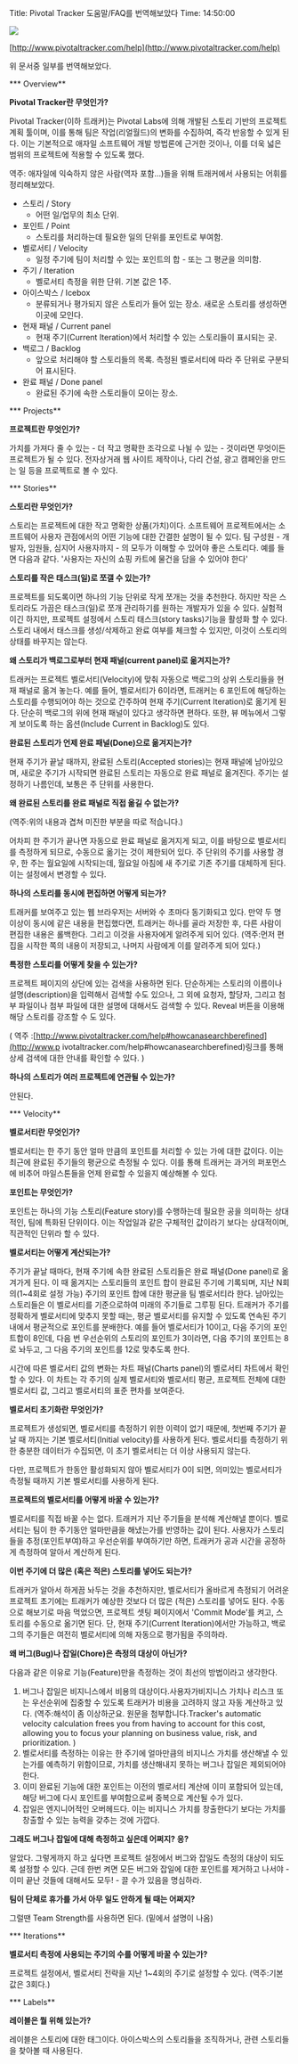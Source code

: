 Title: Pivotal Tracker 도움말/FAQ를 번역해보았다
Time: 14:50:00

[![](pivotal_ez_.png)](http://www.pivotaltracker.com/help)

[http://www.pivotaltracker.com/help](http://www.pivotaltracker.com/help)

위 문서중 일부를 번역해보았다.

  

*** Overview**

**Pivotal Tracker란 무엇인가?**

Pivotal Tracker(이하 트래커)는 Pivotal Labs에 의해 개발된 스토리 기반의 프로젝트 계획 툴이며, 이를 통해 팀은
작업(리얼월드)의 변화를 수집하여, 즉각 반응할 수 있게 된다. 이는 기본적으로 애자일 소프트웨어 개발 방법론에 근거한 것이나, 이를 더욱
넓은 범위의 프로젝트에 적용할 수 있도록 했다.

  

역주: 애자일에 익숙하지 않은 사람(역자 포함...)들을 위해 트래커에서 사용되는 어휘를 정리해보았다.

  * 스토리 / Story
    * 어떤 일/업무의 최소 단위.
  * 포인트 / Point
    * 스토리를 처리하는데 필요한 일의 단위를 포인트로 부여함.
  * 벨로서티 / Velocity
    * 일정 주기에 팀이 처리할 수 있는 포인트의 합 - 또는 그 평균을 의미함.
  * 주기 / Iteration
    * 벨로서티 측정을 위한 단위. 기본 값은 1주.
  * 아이스박스 / Icebox
    * 분류되거나 평가되지 않은 스토리가 들어 있는 장소. 새로운 스토리를 생성하면 이곳에 모인다.
  * 현재 패널 / Current panel
    * 현재 주기(Current Iteration)에서 처리할 수 있는 스토리들이 표시되는 곳.
  * 백로그 / Backlog
    * 앞으로 처리해야 할 스토리들의 목록. 측정된 벨로서티에 따라 주 단위로 구분되어 표시된다.
  * 완료 패널 / Done panel
    * 완료된 주기에 속한 스토리들이 모이는 장소.

  

  

*** Projects**

**프로젝트란 무엇인가?**

가치를 가져다 줄 수 있는 - 더 작고 명확한 조각으로 나뉠 수 있는 - 것이라면 무엇이든 프로젝트가 될 수 있다. 전자상거래 웹 사이트
제작이나, 다리 건설, 광고 캠페인을 만드는 일 등을 프로젝트로 볼 수 있다.

  

  

*** Stories**

**스토리란 무엇인가?**

스토리는 프로젝트에 대한 작고 명확한 상품(가치)이다. 소프트웨어 프로젝트에서는 소프트웨어 사용자 관점에서의 어떤 기능에 대한 간결한 설명이
될 수 있다. 팀 구성원 - 개발자, 임원들, 심지어 사용자까지 - 의 모두가 이해할 수 있어야 좋은 스토리다. 예를 들면 다음과 같다.
'사용자는 자신의 쇼핑 카트에 물건을 담을 수 있어야 한다'

  

**스토리를 작은 태스크(일)로 쪼갤 수 있는가?**

프로젝트를 되도록이면 하나의 기능 단위로 작게 쪼개는 것을 추천한다. 하지만 작은 스토리라도 가끔은 태스크(일)로 쪼개 관리하기를 원하는
개발자가 있을 수 있다. 실험적이긴 하지만, 프로젝트 설정에서 스토리 태스크(story tasks)기능을 활성화 할 수 있다. 스토리 내에서
태스크를 생성/삭제하고 완료 여부를 체크할 수 있지만, 이것이 스토리의 상태를 바꾸지는 않는다.

  

**왜 스토리가 백로그로부터 현재 패널(current panel)로 옮겨지는가?**

트래커는 프로젝트 벨로서티(Velocity)에 맞춰 자동으로 백로그의 상위 스토리들을 현재 패널로 옮겨 놓는다. 예를 들어, 벨로서티가
6이라면, 트래커는 6 포인트에 해당하는 스토리를 수행되어야 하는 것으로 간주하여 현재 주기(Current Iteration)로 옮기게
된다. 단순히 백로그의 위에 현재 패널이 있다고 생각하면 편하다. 또한, 뷰 메뉴에서 그렇게 보이도록 하는 옵션(Include Current
in Backlog)도 있다.

  

**완료된 스토리가 언제 완료 패널(Done)으로 옮겨지는가?**

현재 주기가 끝날 때까지, 완료된 스토리(Accepted stories)는 현재 패널에 남아있으며, 새로운 주기가 시작되면 완료된 스토리는
자동으로 완료 패널로 옮겨진다. 주기는 설정하기 나름인데, 보통은 주 단위를 사용한다.

  

**왜 완료된 스토리를 완료 패널로 직접 옮길 수 없는가?**

(역주:위의 내용과 겹쳐 미진한 부분을 따로 적습니다.)

어차피 한 주기가 끝나면 자동으로 완료 패널로 옮겨지게 되고, 이를 바탕으로 벨로서티를 측정하게 되므로, 수동으로 옮기는 것이 제한되어
있다. 주 단위의 주기를 사용할 경우, 한 주는 월요일에 시작되는데, 월요일 아침에 새 주기로 기존 주기를 대체하게 된다. 이는 설정에서
변경할 수 있다.

  

**하나의 스토리를 동시에 편집하면 어떻게 되는가?**

트래커를 보여주고 있는 웹 브라우저는 서버와 수 초마다 동기화되고 있다. 만약 두 명 이상이 동시에 같은 내용을 편집했다면, 트래커는 하나를
골라 저장한 후, 다른 사람이 편집한 내용은 롤백한다. 그리고 이것을 사용자에게 알려주게 되어 있다. (역주:먼저 편집을 시작한 쪽의 내용이
저장되고, 나머지 사람에게 이를 알려주게 되어 있다.)

  

**특정한 스토리를 어떻게 찾을 수 있는가?**

프로젝트 페이지의 상단에 있는 검색을 사용하면 된다. 단순하게는 스토리의 이름이나 설명(description)을 입력해서 검색할 수도
있으나, 그 외에 요청자, 할당자, 그리고 첨부 파일이나 첨부 파일에 대한 설명에 대해서도 검색할 수 있다. Reveal 버튼을 이용해 해당
스토리를 강조할 수 도 있다.

( 역주 :[http://www.pivotaltracker.com/help#howcanasearchberefined](http://www.p
ivotaltracker.com/help#howcanasearchberefined)링크를 통해 상세 검색에 대한 안내를 확인할 수 있다. )

  

**하나의 스토리가 여러 프로젝트에 연관될 수 있는가?**

안된다.

  

  

*** Velocity**

**벨로서티란 무엇인가?**

벨로서티는 한 주기 동안 얼마 만큼의 포인트를 처리할 수 있는 가에 대한 값이다. 이는 최근에 완료된 주기들의 평균으로 측정될 수 있다.
이를 통해 트래커는 과거의 퍼포먼스에 비추어 마일스톤들을 언제 완료할 수 있을지 예상해볼 수 있다.

  

**포인트는 무엇인가?**

포인트는 하나의 기능 스토리(Feature story)를 수행하는데 필요한 공을 의미하는 상대적인, 팀에 특화된 단위이다. 이는 작업일과
같은 구체적인 값이라기 보다는 상대적이며, 직관적인 단위라 할 수 있다.

  

**벨로서티는 어떻게 계산되는가?**

주기가 끝날 때마다, 현재 주기에 속한 완료된 스토리들은 완료 패널(Done panel)로 옮겨가게 된다. 이 때 옮겨지는 스토리들의 포인트
합이 완료된 주기에 기록되며, 지난 N회의(1~4회로 설정 가능) 주기의 포인트 합에 대한 평균을 팀 벨로서티라 한다. 남아있는 스토리들은
이 벨로서티를 기준으로하여 미래의 주기들로 그루핑 된다. 트래커가 주기를 정확하게 벨로서티에 맞추지 못할 때는, 평균 벨로서티를 유지할 수
있도록 연속된 주기내에서 평균적으로 포인트를 분배한다. 예를 들어 벨로서티가 10이고, 다음 주기의 포인트합이 8인데, 다음 번 우선순위의
스토리의 포인트가 3이라면, 다음 주기의 포인트는 8로 놔두고, 그 다음 주기의 포인트를 12로 맞추도록 한다.

시간에 따른 벨로서티 값의 변화는 차트 패널(Charts panel)의 벨로서티 차트에서 확인할 수 있다. 이 차트는 각 주기의 실제
벨로서티와 벨로서티 평균, 프로젝트 전체에 대한 벨로서티 값, 그리고 벨로서티의 표준 편차를 보여준다.

  

**벨로서티 초기화란 무엇인가?**

프로젝트가 생성되면, 벨로서티를 측정하기 위한 이력이 없기 때문에, 첫번째 주기가 끝날 때 까지는 기본 벨로서티(Initial
velocity)를 사용하게 된다. 벨로서티를 측정하기 위한 충분한 데이터가 수집되면, 이 초기 벨로서티는 더 이상 사용되지 않는다.

다만, 프로젝트가 한동안 활성화되지 않아 벨로서티가 0이 되면, 의미있는 벨로서티가 측정될 때까지 기본 벨로서티를 사용하게 된다.

  

**프로젝트의 벨로서티를 어떻게 바꿀 수 있는가?**

벨로서티를 직접 바꿀 수는 없다. 트래커가 지난 주기들을 분석해 계산해낼 뿐이다. 벨로서티는 팀이 한 주기동안 얼마만큼을 해냈는가를 반영하는
값이 된다. 사용자가 스토리들을 추정(포인트부여)하고 우선순위를 부여하기만 하면, 트래커가 공과 시간을 공정하게 측정하여 알아서 계산하게
된다.

  

**이번 주기에 더 많은 (혹은 적은) 스토리를 넣어도 되는가?**

트래커가 알아서 하게끔 놔두는 것을 추천하지만, 벨로서티가 올바르게 측정되기 어려운 프로젝트 초기에는 트래커가 예상한 것보다 더 많은
(적은) 스토리를 넣어도 된다. 수동으로 해보기로 마음 먹었으면, 프로젝트 셋팅 페이지에서 'Commit Mode'를 켜고, 스토리를
수동으로 옮기면 된다. 단, 현재 주기(Current Iteration)에서만 가능하고, 백로그의 주기들은 여전히 벨로서티에 의해 자동으로
평가됨을 주의하라.

  

**왜 버그(Bug)나 잡일(Chore)은 측정의 대상이 아닌가?**

다음과 같은 이유로 기능(Feature)만을 측정하는 것이 최선의 방법이라고 생각한다.

  1. 버그나 잡일은 비지니스에서 비용의 대상이다.사용자가비지니스 가치나 리스크 또는 우선순위에 집중할 수 있도록 트래커가 비용을 고려하지 않고 자동 계산하고 있다. (역주:해석이 좀 이상하군요. 원문을 첨부합니다.Tracker's automatic velocity calculation frees you from having to account for this cost, allowing you to focus your planning on business value, risk, and prioritization. )
  2. 벨로서티를 측정하는 이유는 한 주기에 얼마만큼의 비지니스 가치를 생산해낼 수 있는가를 예측하기 위함이므로, 가치를 생산해내지 못하는 버그나 잡일은 제외되어야 한다.
  3. 이미 완료된 기능에 대한 포인트는 이전의 벨로서티 계산에 이미 포함되어 있는데, 해당 버그에 다시 포인트를 부여함으로써 중복으로 계산될 수가 있다.
  4. 잡일은 엔지니어적인 오버헤드다. 이는 비지니스 가치를 창출한다기 보다는 가치를 창출할 수 있는 능력을 갖추는 것에 가깝다.

**그래도 버그나 잡일에 대해 측정하고 싶은데 어쩌지? 응?**

알았다. 그렇게까지 하고 싶다면 프로젝트 설정에서 버그와 잡일도 측정의 대상이 되도록 설정할 수 있다. 근데 한번 켜면 모든 버그와 잡일에
대한 포인트를 제거하고 나서야 - 이미 끝난 것들에 대해서도 모두! - 끌 수가 있음을 명심하라.

  

**팀이 단체로 휴가를 가서 아무 일도 안하게 될 때는 어쩌지?**

그럴땐 Team Strength를 사용하면 된다. (밑에서 설명이 나옴)

  

  

*** Iterations**

**벨로서티 측정에 사용되는 주기의 수를 어떻게 바꿀 수 있는가?**

프로젝트 설정에서, 벨로서티 전략을 지난 1~4회의 주기로 설정할 수 있다. (역주:기본 값은 3회다.)

  

  

*** Labels**

**레이블은 뭘 위해 있는가?**

레이블은 스토리에 대한 태그이다. 아이스박스의 스토리들을 조직하거나, 관련 스토리들을 찾아볼 때 사용된다.

  

  

  

  

  

  

  

  

